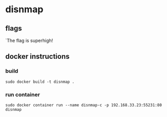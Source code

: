 # disnmap
## flags
`The flag is superhigh!
## docker instructions
### build
`sudo docker build -t disnmap .`
### run container
`sudo docker container run --name disnmap-c -p 192.168.33.23:55231:80 disnmap`
